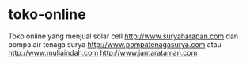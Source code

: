 # toko-online
Toko online yang menjual solar cell http://www.suryaharapan.com dan pompa air tenaga surya http://www.pompatenagasurya.com atau http://www.muliaindah.com http://www.jantarataman.com
